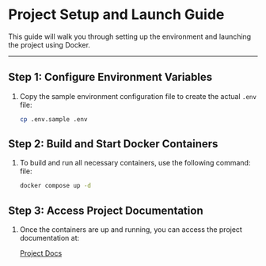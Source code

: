 # Project Setup and Launch Guide

This guide will walk you through setting up the environment and launching the project using Docker.

---

## Step 1: Configure Environment Variables

1. Copy the sample environment configuration file to create the actual `.env` file:
   
   ```bash
   cp .env.sample .env
   ```
   
## Step 2: Build and Start Docker Containers

1. To build and run all necessary containers, use the following command: file:
   
   ```bash
   docker compose up -d
   ```

## Step 3: Access Project Documentation

1. Once the containers are up and running, you can access the project documentation at:
   
   [Project Docs](http://localhost:8000/docs)